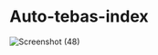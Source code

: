 # Auto-tebas-index

![Screenshot (48)](https://user-images.githubusercontent.com/54710482/97732336-fc35ba80-1b08-11eb-8b6c-a10ed1aa91f3.png)
